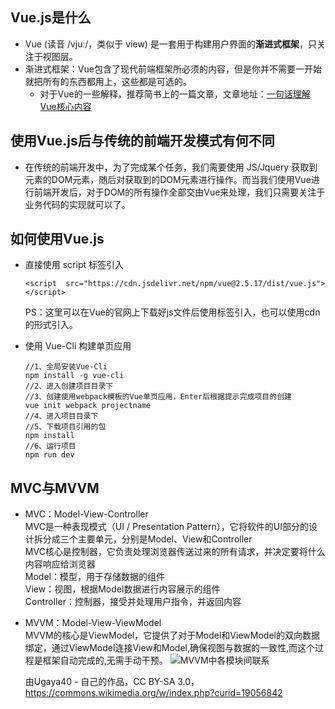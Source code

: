 ## Vue.js是什么
+ Vue (读音 /vjuː/，类似于 view) 是一套用于构建用户界面的**渐进式框架**，只关注于视图层。
+ 渐进式框架：Vue包含了现代前端框架所必须的内容，但是你并不需要一开始就把所有的东西都用上，这些都是可选的。
    - 对于Vue的一些解释，推荐简书上的一篇文章，文章地址：[一句话理解Vue核心内容](https://www.jianshu.com/p/a4339bad5256 "一句话理解Vue核心内容")

## 使用Vue.js后与传统的前端开发模式有何不同
+ 在传统的前端开发中，为了完成某个任务，我们需要使用 JS/Jquery 获取到元素的DOM元素，随后对获取到的DOM元素进行操作。而当我们使用Vue进行前端开发后，对于DOM的所有操作全部交由Vue来处理，我们只需要关注于业务代码的实现就可以了。

## 如何使用Vue.js
+ 直接使用 script 标签引入

     `<script  src="https://cdn.jsdelivr.net/npm/vue@2.5.17/dist/vue.js"></script>`
     
     PS：这里可以在Vue的官网上下载好js文件后使用标签引入，也可以使用cdn的形式引入。
+ 使用 Vue-Cli 构建单页应用
    ```
    //1、全局安装Vue-Cli
    npm install -g vue-cli
    //2、进入创建项目目录下
    //3、创建使用webpack模板的Vue单页应用，Enter后根据提示完成项目的创建
    vue init webpack projectname
    //4、进入项目目录下
    //5、下载项目引用的包
    npm install
    //6、运行项目
    npm run dev
    ```

## MVC与MVVM
+ MVC：Model-View-Controller</br>
    MVC是一种表现模式（UI / Presentation Pattern），它将软件的UI部分的设计拆分成三个主要单元，分别是Model、View和Controller</br>
    MVC核心是控制器，它负责处理浏览器传送过来的所有请求，并决定要将什么内容响应给浏览器</br>
    Model：模型，用于存储数据的组件</br>
    View：视图，根据Model数据进行内容展示的组件</br>
    Controller：控制器，接受并处理用户指令，并返回内容</br>

+ MVVM：Model-View-ViewModel</br>
    MVVM的核心是ViewModel，它提供了对于Model和ViewModel的双向数据绑定，通过ViewModel连接View和Model,确保视图与数据的一致性,而这个过程是框架自动完成的,无需手动干预。
    ![MVVM中各模块间联系](https://i.imgur.com/EwnZ4lJ.png)
    
    由Ugaya40 - 自己的作品，CC BY-SA 3.0，https://commons.wikimedia.org/w/index.php?curid=19056842
